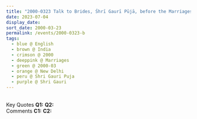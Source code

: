 ```yaml
---
title: "2000-0323 Talk to Brides, Śhrī Gaurī Pūjā, before the Marriages Ceremony, Nirmal Dham, Behind BSF Camp Chhawala, New Delhi, India"
date: 2023-07-04
display_date: 
sort_date: 2000-03-23
permalink: /events/2000-0323-b
tags:
  - blue @ English
  - brown @ India
  - crimson @ 2000
  - deeppink @ Marriages
  - green @ 2000-03
  - orange @ New Delhi
  - peru @ Shri Gauri Puja
  - purple @ Shri Gauri
---
```


<br>

<wave-list>
  <list-title color="DarkSeaGreen" width="55">Key Quotes</list-title>
  <list-item color="BlanchedAlmond" width="280"><b>Q1:</b> <i></i></list-item>
  <list-item color="Lavender" width="280"><b>Q2:</b> <i></i></list-item>
</wave-list>

<br>

<wave-list>
  <list-title color="DarkSeaGreen" width="55">Comments</list-title>
  <list-item color="BlanchedAlmond" width="280"><b>C1:</b> <i></i></list-item>
  <list-item color="Lavender" width="280"><b>C2:</b> <i></i></list-item>
</wave-list>